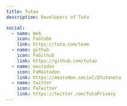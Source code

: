 ```yaml
---
title: Tutao
description: Developers of Tuta

social:
  - name: Web
    icon: FaGlobe
    link: https://tuta.com/team
  - name: github
    icon: FaGithub
    link: https://github.com/tutao
  - name: mastodon
    icon: FaMastodon
    link: https://mastodon.social/@Tutanota
  - name: twitter
    icon: FaTwitter
    link: https://twitter.com/TutaPrivacy
---
```

